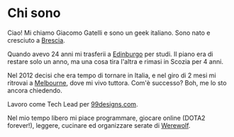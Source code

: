 # Chi sono

Ciao! Mi chiamo Giacomo Gatelli e sono un geek italiano. Sono nato e cresciuto a [Brescia](https://www.google.it/search?q=brescia&amp;tbm=isch).

Quando avevo 24 anni mi trasferii a [Edinburgo](https://www.google.it/search?q=edinburgh&amp;tbm=isch) per studi. Il piano era di restare solo un anno, ma una cosa tira l'altra e rimasi in Scozia per 4 anni.

Nel 2012 decisi che era tempo di tornare in Italia, e nel giro di 2 mesi mi ritrovai a [Melbourne](https://www.google.it/search?q=melbourne&amp;tbm=isch), dove mi vivo tuttora. Com'è successo? Boh, me lo sto ancora chiedendo.

Lavoro come Tech Lead per [99designs.com](https://99designs.com).

Nel mio tempo libero mi piace programmare, giocare online (DOTA2 forever!), leggere, cucinare ed organizzare serate di [Werewolf](https://www.facebook.com/PubWerewolfStK).
